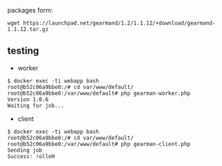 
packages form:

```
wget https://launchpad.net/gearmand/1.2/1.1.12/+download/gearmand-1.1.12.tar.gz
```

## testing

- worker

```
$ docker exec -ti webapp bash
root@b52c06a9bbe0:/# cd var/www/default/
root@b52c06a9bbe0:/var/www/default# php gearman-worker.php
Version 1.0.6
Waiting for job...
```

- client

```
$ docker exec -ti webapp bash
root@b52c06a9bbe0:/# cd var/www/default/
root@b52c06a9bbe0:/var/www/default# php gearman-client.php
Sending job
Success: !olleH
```
